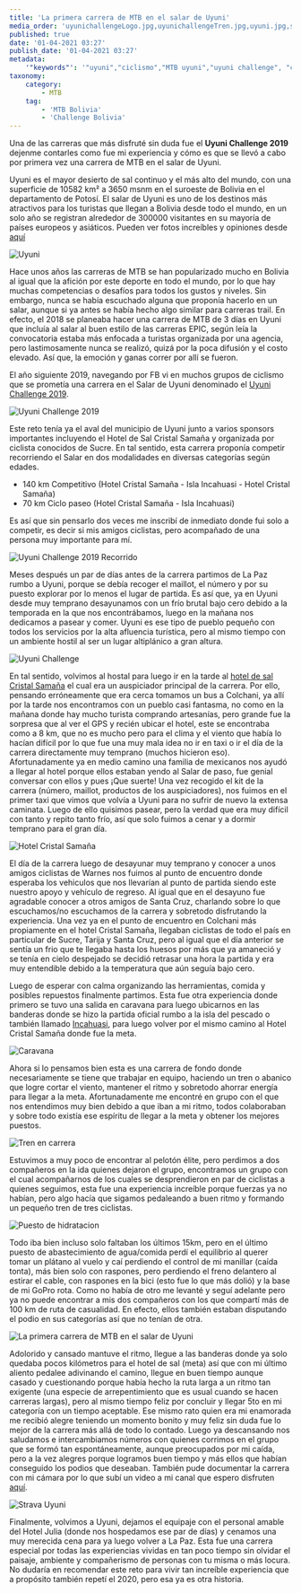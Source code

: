 ```yaml
---
title: 'La primera carrera de MTB en el salar de Uyuni'
media_order: 'uyunichallengeLogo.jpg,uyunichallengeTren.jpg,uyuni.jpg,stravaUyuni.jpg,IUyuni.jpg,en-Carrera.jpg,en-Carrera-2.jpg,uyuniportada.jpg,hotel.jpg,uyunichallengeRecorrido.jpg,en-Carrera-3.jpg'
published: true
date: '01-04-2021 03:27'
publish_date: '01-04-2021 03:27'
metadata:
    '"keywords"': '"uyuni","ciclismo","MTB uyuni","uyuni challenge", "cycling uyuni salt flats","Uyuni Salt Flats""'
taxonomy:
    category:
        - MTB
    tag:
        - 'MTB Bolivia'
        - 'Challenge Bolivia'
---
```


Una de las carreras que más disfruté sin duda fue el **Uyuni Challenge 2019** dejenme contarles como fue mi experiencia y cómo es que se llevó a cabo por primera vez una carrera de MTB en el salar de Uyuni.

Uyuni es el mayor desierto de sal continuo y el más alto del mundo, con una superficie de 10582 km² a 3650 msnm en el suroeste de Bolivia en el departamento de Potosí.  El salar de Uyuni es uno de los destinos más atractivos para los turistas que llegan a Bolivia desde todo el mundo, en un solo año se registran alrededor de 300000 visitantes en su mayoría de países europeos y asiáticos. Pueden ver fotos increíbles y opiniones desde [aquí](https://www.tripadvisor.es/Attraction_Review-g317033-d316550-Reviews-Salar_de_Uyuni-Uyuni_Potosi_Department.html)

![Uyuni](uyuni.jpg?classes=center-block)

Hace unos años las carreras de MTB se han popularizado mucho en Bolivia al igual que la afición por este deporte en todo el mundo, por lo que hay muchas competencias o desafíos para todos los gustos y niveles. Sin embargo, nunca se había escuchado alguna que proponía hacerlo en un salar, aunque si ya antes se había hecho algo similar para carreras trail. En efecto, el 2018 se planeaba hacer una carrera de MTB de 3 días en Uyuni que incluía al salar al buen estilo de las carreras EPIC, según leía la convocatoria estaba más enfocada a turistas organizada por una agencia, pero lastimosamente nunca se realizó, quizá por la poca difusión y el costo elevado. Así que, la emoción y ganas correr por allí se fueron.

El año siguiente 2019, navegando por FB vi en muchos grupos de ciclismo que se prometía una carrera en el Salar de Uyuni denominado el [Uyuni Challenge 2019](https://www.eventrid.bo/eventos/bikelover/uyuni-challenge-2019). 


![Uyuni Challenge 2019](uyunichallengeLogo.jpg?classes=center-block)


Este reto tenía ya el aval del municipio de Uyuni junto a varios sponsors importantes incluyendo el Hotel de Sal Cristal Samaña y organizada por ciclista conocidos de Sucre. En tal sentido, esta carrera proponía competir recorriendo el Salar en dos modalidades en diversas categorías según edades.

* 140 km Competitivo (Hotel Cristal Samaña - Isla Incahuasi - Hotel Cristal Samaña) 
* 70 km Ciclo paseo (Hotel Cristal Samaña - Isla Incahuasi)

Es así que sin pensarlo dos veces me inscribí de inmediato donde fui solo a competir, es decir si mis amigos ciclistas, pero acompañado de una persona muy importante para mí. 

![Uyuni Challenge 2019 Recorrido](uyunichallengeRecorrido.jpg?classes=center-block)

Meses después un par de días antes de la carrera partimos de La Paz rumbo a Uyuni, porque se debía recoger el maillot, el número y por su puesto explorar por lo menos el lugar de partida. Es así que, ya en Uyuni desde muy temprano desayunamos con un frío brutal bajo cero debido a la temporada en la que nos encontrábamos, luego en la mañana nos dedicamos a pasear y comer. Uyuni es ese tipo de pueblo pequeño con todos los servicios por la alta afluencia turística, pero al mismo tiempo con un ambiente hostil al ser un lugar altiplánico a gran altura. 

![Uyuni Challenge](uyuniportada.jpg?classes=center-block)

En tal sentido, volvimos al hostal para luego ir en la tarde al [hotel de sal Cristal Samaña](https://hotelcristalsamana.com.bo/) el cual era un auspiciador principal de la carrera. Por ello, pensando erróneamente que era cerca tomamos un bus a Colchani, ya allí por la tarde nos encontramos con un pueblo casi fantasma, no como en la mañana donde hay mucho turista comprando artesanías, pero grande fue la sorpresa que al ver el GPS y recién ubicar el hotel, este se encontraba como a 8 km, que no es mucho pero para el clima y el viento que había lo hacían difícil por lo que fue una muy mala idea no ir en taxi o ir el día de la carrera directamente muy temprano (muchos hicieron eso). Afortunadamente ya en medio camino una familia de mexicanos nos ayudó a llegar al hotel porque ellos estaban yendo al Salar de paso, fue genial conversar con ellos y pues ¡Que suerte! Una vez recogido el kit de la carrera (número, maillot, productos de los auspiciadores), nos fuimos en el primer taxi que vimos que volvía a Uyuni para no sufrir de nuevo la extensa caminata. Luego de ello quisimos pasear, pero la verdad que era muy difícil con tanto y repito tanto frío, así que solo fuimos a cenar y a dormir temprano para el gran día.


![Hotel Cristal Samaña](hotel.jpg?classes=center-block)


El día de la carrera luego de desayunar muy temprano y conocer a unos amigos ciclistas de Warnes nos fuimos al punto de encuentro donde esperaba los vehiculos que nos llevarían al punto de partida siendo este nuestro apoyo y vehículo de regreso. Al igual que en el desayuno fue agradable conocer a otros amigos de Santa Cruz, charlando sobre lo que escuchamos/no escuchamos de la carrera y sobretodo disfrutando la experiencia. Una vez ya en el punto de encuentro en Colchani más propiamente en el hotel Cristal Samaña, llegaban ciclistas de todo el país en particular de Sucre, Tarija y Santa Cruz, pero al igual que el día anterior se sentía un frio que te llegaba hasta los huesos por más que ya amaneció y se tenía en cielo despejado se decidió retrasar una hora la partida y era muy entendible debido a la temperatura que aún seguía bajo cero. 

Luego de esperar con calma organizando las herramientas, comida y posibles repuestos finalmente partimos. Esta fue otra experiencia donde primero se tuvo una salida en caravana para luego ubicarnos en las banderas donde se hizo la partida oficial rumbo a la isla del pescado o también llamado [Incahuasi](https://es.wikipedia.org/wiki/Incahuasi_(Bolivia)), para luego volver por el mismo camino al Hotel Cristal Samaña donde fue la meta. 

![Caravana](en-Carrera.jpg?classes=center-block)

Ahora si lo pensamos bien esta es una carrera de fondo donde necesariamente se tiene que trabajar en equipo, haciendo un tren o abanico que logre cortar el viento, mantener el ritmo y sobretodo ahorrar energía para llegar a la meta. Afortunadamente me encontré en grupo con el que nos entendimos muy bien debido a que iban a mi ritmo, todos colaboraban y sobre todo existía ese espíritu de llegar a la meta y obtener los mejores puestos. 

![Tren en carrera](en-Carrera-2.jpg?classes=center-block)

Estuvimos a muy poco de encontrar al pelotón élite, pero perdimos a dos compañeros en la ida quienes dejaron el grupo, encontramos un grupo con el cual acompañarnos de los cuales se desprendieron en par de ciclistas a quienes seguimos, esta fue una experiencia increíble porque fuerzas ya no habían, pero algo hacía que sigamos pedaleando a buen ritmo y formando un pequeño tren de tres ciclistas.

![Puesto de hidratacion](en-Carrera-3.jpg?classes=center-block)

Todo iba bien incluso solo faltaban los últimos 15km, pero en el último puesto de abastecimiento de agua/comida perdí el equilibrio al querer tomar un plátano al vuelo y caí perdiendo el control de mi manillar (caída tonta), más bien solo con raspones, pero perdiendo el freno delantero al estirar el cable, con raspones en la bici (esto fue lo que más dolió) y la base de mi GoPro rota. Como no había de otro me levanté y seguí adelante pero ya no puede encontrar a mis dos compañeros con los que compartí más de 100 km de ruta de casualidad. En efecto, ellos también estaban disputando el podio en sus categorías así que no tenían de otra.

![La primera carrera de MTB en el salar de Uyuni](IUyuni.jpg?classes=center-block)

Adolorido y cansado mantuve el ritmo,  llegue a las banderas donde ya solo quedaba pocos kilómetros para el hotel de sal (meta) así que con mi último aliento pedalee adivinando el camino, llegue en buen tiempo aunque casado y cuestionando porque había hecho la ruta larga a un ritmo tan exigente (una especie de arrepentimiento que es usual cuando se hacen carreras largas), pero al mismo tiempo feliz por concluir y llegar 5to en mi categoría con un tiempo aceptable. Ese mismo rato quien era mi enamorada me recibió alegre teniendo un momento bonito y muy feliz sin duda fue lo mejor de la carrera más allá de todo lo contado. Luego ya descansando nos saludamos e intercambiamos números con quienes corrimos en el grupo que se formó tan espontáneamente, aunque preocupados por mi caída, pero a la vez alegres porque logramos buen tiempo y más ellos que habían conseguido los podios que deseaban. También pude documentar la carrera con mi cámara por lo que subí un video a mi canal que espero disfruten [aquí](https://www.youtube.com/watch?v=3JtNf-8P-0Y&t=93s&ab_channel=GonzaloOsco).

![Strava Uyuni](stravaUyuni.jpg?classes=center-block)

Finalmente, volvimos a Uyuni, dejamos el equipaje con el personal amable del Hotel Julia (donde nos hospedamos ese par de días) y cenamos una muy merecida cena para ya luego volver a La Paz. Esta fue una carrera especial por todas las experiencias vividas en tan poco tiempo sin olvidar el paisaje, ambiente y compañerismo de personas con tu misma o más locura. No dudaría en recomendar este reto para vivir tan increíble experiencia que a propósito también repetí el 2020, pero esa ya es otra historia.
